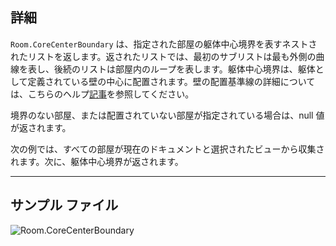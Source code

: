 ## 詳細
`Room.CoreCenterBoundary` は、指定された部屋の躯体中心境界を表すネストされたリストを返します。返されたリストでは、最初のサブリストは最も外側の曲線を表し、後続のリストは部屋内のループを表します。躯体中心境界は、躯体として定義されている壁の中心に配置されます。壁の配置基準線の詳細については、こちらのヘルプ[記事](https://help.autodesk.com/view/RVT/2024/JPN/?guid=GUID-0BB62832-36DD-4E06-A9D4-EE98CE0FCF89)を参照してください。

境界のない部屋、または配置されていない部屋が指定されている場合は、null 値が返されます。

次の例では、すべての部屋が現在のドキュメントと選択されたビューから収集されます。次に、躯体中心境界が返されます。
___
## サンプル ファイル

![Room.CoreCenterBoundary](./Revit.Elements.Room.CoreCenterBoundary_img.jpg)
